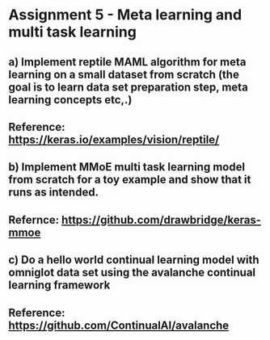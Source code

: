 # Assignment 5 - Meta learning and multi task learning
## a) Implement reptile MAML algorithm for meta learning on a small dataset from scratch (the goal is to learn data set preparation step, meta learning concepts etc,.)

## Reference: https://keras.io/examples/vision/reptile/ 

 

## b) Implement MMoE multi task learning model from scratch for a toy example and show that it runs as intended.

## Refernce: https://github.com/drawbridge/keras-mmoe 



## c) Do a hello world continual learning model with omniglot data set using the  avalanche continual learning framework 

## Reference: https://github.com/ContinualAI/avalanche 
